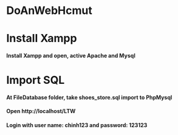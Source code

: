 # DoAnWebHcmut
# Install Xampp
#### Install Xampp and open, active Apache and Mysql
# Import SQL
#### At FileDatabase folder, take shoes_store.sql import to PhpMysql
#### Open http://localhost/LTW
#### Login with user name: chinh123 and password: 123123
